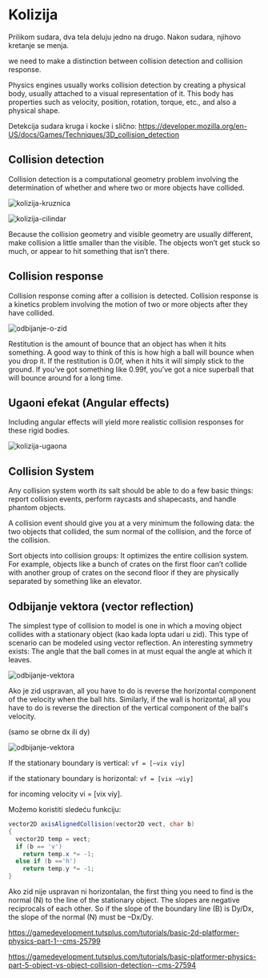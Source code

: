 # Kolizija

Prilikom sudara, dva tela deluju jedno na drugo. Nakon sudara, njihovo kretanje se menja.

we need to make a distinction between collision detection and collision response.

Physics engines usually works collision detection by creating a physical body, usually attached to a visual representation of it. This body has properties such as velocity, position, rotation, torque, etc., and also a physical shape.

Detekcija sudara kruga i kocke i slično:
https://developer.mozilla.org/en-US/docs/Games/Techniques/3D_collision_detection

## Collision detection

Collision detection is a computational geometry problem involving the determination of whether and where two or more objects have collided.

![kolizija-kruznica](slike/kolizija-kruznica.png?row=true)

![kolizija-cilindar](slike/kolizija-cilindar.png?row=true)

Because the collision geometry and visible geometry are usually different, make collision a little smaller than the visible. The objects won’t get stuck so much, or appear to hit something that isn’t there.

## Collision response

Collision response coming after a collision is detected. Collision response is a kinetics problem involving the motion of two or more objects after they have collided.

![odbijanje-o-zid](slike/odbijanje-o-zid.png?row=true)

Restitution is the amount of bounce that an object has when it hits something. A good way to think of this is how high a ball will bounce when you drop it. If the restitution is 0.0f, when it hits it will simply stick to the ground. If you’ve got something like 0.99f, you’ve got a nice superball that will bounce around for a long time.

## Ugaoni efekat (Angular effects)

Including angular effects will yield more realistic collision responses for these rigid bodies.

![kolizija-ugaona](slike/kolizija-ugaona.png?row=true)

## Collision System

Any collision system worth its salt should be able to do a few basic things: report collision events, perform raycasts and shapecasts, and handle phantom objects.

A collision event should give you at a very minimum the following data: the two objects that collided, the sum normal of the collision, and the force of the collision.

Sort objects into collision groups: It optimizes the entire collision system. For example, objects like a bunch of crates on the first floor can’t collide with another group of crates on the second floor if they are physically separated by something like an elevator.

## Odbijanje vektora (vector reflection)

The simplest type of collision to model is one in which a moving object collides with a stationary object (kao kada lopta udari u zid). This type of scenario can be modeled using vector reflection. An interesting symmetry exists: The angle that the ball comes in at must equal the angle at which it leaves.

![odbijanje-vektora](slike/refleksija-vektora.png?row=true)

Ako je zid uspravan, all you have to do is reverse the horizontal component of the velocity when the ball hits. Similarly, if the wall is horizontal, all you have to do is reverse the direction of the vertical component of the ball's velocity.

(samo se obrne dx ili dy)

![odbijanje-vektora](slike/refleksija-vektora2.png?row=true)

If the stationary boundary is vertical: `vf = [–vix viy]`

if the stationary boundary is horizontal: `vf = [vix –viy]`

for incoming velocity vi = [vix viy].

Možemo koristiti sledeću funkciju:

```java
vector2D axisAlignedCollision(vector2D vect, char b)
{
  vector2D temp = vect;
  if (b == 'v')
    return temp.x *= -1;
  else if (b =='h')
    return temp.y *= -1;
}
```

Ako zid nije uspravan ni horizontalan, the first thing you need to find is the normal (N) to the line of the stationary object. The slopes are negative reciprocals of each other. So if the slope of the boundary line (B) is Dy/Dx, the slope of the normal (N) must be –Dx/Dy.

https://gamedevelopment.tutsplus.com/tutorials/basic-2d-platformer-physics-part-1--cms-25799

https://gamedevelopment.tutsplus.com/tutorials/basic-platformer-physics-part-5-object-vs-object-collision-detection--cms-27594
